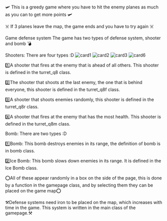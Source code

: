 🛩️ This is a greedy game where you have to hit the enemy planes as much as you can to get more points 🛩️

☠️ If 3 planes leave the map, the game ends and you have to try again ☠️

Game defense system 
The game has two types of defense system, shooter and bomb 💣

Shooters: There are four types :D
![card1](https://github.com/user-attachments/assets/032ab31a-071b-414d-a6dd-cfdea21f82b4)
![card2](https://github.com/user-attachments/assets/55e43697-f40b-458d-83c4-cf0a41a63094)
![card3](https://github.com/user-attachments/assets/ad96adc7-c9e8-4069-9554-3dc39b7669b9)
![card6](https://github.com/user-attachments/assets/5c955d03-c705-49dc-be35-23aa5704d36c)


1️⃣A shooter that fires at the enemy that is ahead of all others. This shooter is defined in the turret_q8 class.


2️⃣The shooter that shoots at the last enemy, the one that is behind everyone, this shooter is defined in the turret_q8f class.

3️⃣A shooter that shoots enemies randomly, this shooter is defined in the turret_q8r class.

4️⃣A shooter that fires at the enemy that has the most health. This shooter is defined in the turret_q8m class.

Bomb: There are two types :D

1️⃣Bomb: This bomb destroys enemies in its range, the definition of bomb is in bomb class.

2️⃣Ice Bomb: This bomb slows down enemies in its range. It is defined in the Ice Bomb class.

⭕All of these appear randomly in a box on the side of the page, this is done by a function in the gamepage class, and by selecting them they can be placed on the game map⭕

⚒️Defense systems need iron to be placed on the map, which increases with time in the game. This system is written in the main class of the gamepage.⚒️




